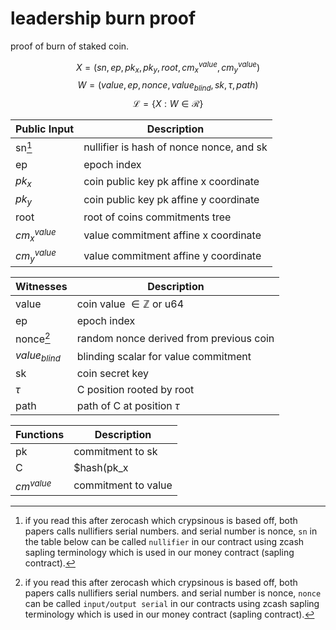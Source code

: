 # leadership burn proof

proof of burn of staked coin.

$$ X = (sn, ep, pk_x, pk_y, root, cm_x^{value}, cm_y^{value}) $$
$$ W = (value, ep, nonce, value_{blind}, sk, \tau ,path) $$
$$ \mathcal{L}= \{X:W\in \mathcal{R}\} $$

| Public Input | Description                                                |
|--------------|------------------------------------------------------------|
|     sn[^1]       | nullifier is hash of nonce nonce, and sk                   |
|     ep       | epoch index                                                |
|    $pk_x$    | coin public key pk affine x coordinate                     |
|    $pk_y$    | coin public key pk affine y coordinate                     |
|     root     | root of coins commitments tree                             |
|$cm_x^{value}$| value commitment affine x coordinate                       |
|$cm_y^{value}$| value commitment affine y coordinate                       |



|  Witnesses   | Description                                                |
|--------------|------------------------------------------------------------|
|    value     | coin value $\in \mathbb{Z}$ or u64                         |
|     ep       | epoch index                                                |
|   nonce[^2]      | random nonce derived from previous coin                    |
| $value_{blind}$  | blinding scalar for value commitment                   |
|     sk       | coin secret key                                            |
|    $\tau$    | C position rooted by root                                  |
|    path      | path of C at position $\tau$                               |



| Functions    | Description                                                |
|--------------|------------------------------------------------------------|
| pk           | commitment to sk                                           |
| C            | $hash(pk_x||pk_y||value||ep|nonce)$                        |
| $cm^{value}$ | commitment to value                                        |


[^1]: if you read this after zerocash which crypsinous is based off, both papers calls nullifiers serial numbers. and serial number is nonce, `sn` in the table below can be called `nullifier` in our contract using zcash sapling terminology which is used in our money contract (sapling contract).
[^2]: if you read this after zerocash which crypsinous is based off, both papers calls nullifiers serial numbers. and serial number is nonce, `nonce` can be called `input/output serial` in our contracts using zcash sapling terminology which is used in our money contract (sapling contract).
